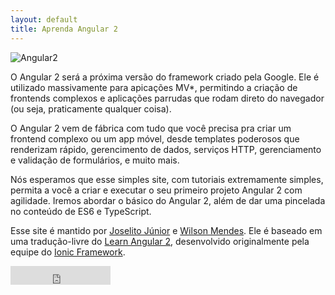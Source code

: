 ```yaml
---
layout: default
title: Aprenda Angular 2
---
```


![Angular2](https://angular.io/resources/images/logos/standard/shield-large.png)

O Angular 2 será a próxima versão do framework criado pela Google. Ele é utilizado massivamente para apicações MV*, permitindo a criação de frontends complexos e aplicações parrudas que rodam direto do navegador (ou seja, praticamente qualquer coisa).

O Angular 2 vem de fábrica com tudo que você precisa pra criar um frontend complexo ou um app móvel, desde templates poderosos que renderizam rápido, gerencimento de dados, serviços HTTP, gerenciamento e validação de formulários, e muito mais.

Nós esperamos que esse simples site, com tutoriais extremamente simples, permita a você a criar e executar o seu primeiro projeto Angular 2 com agilidade. Iremos abordar o básico do Angular 2, além de dar uma pincelada no conteúdo de ES6 e TypeScript.

Esse site é mantido por [Joselito Júnior](http://github.com/joselitojunior1) e [Wilson Mendes](http://gihub.com/willmendesneto). Ele é baseado em uma tradução-livre do [Learn Angular 2](http://learnangular2.com), desenvolvido originalmente pela equipe do [Ionic Framework](http://ionicframework.com/).

<iframe src="https://ghbtns.com/github-btn.html?user=joselitojunior1&repo=aprenda-angular2&type=star&count=true&size=large" frameborder="0" scrolling="0" width="160px" height="30px"></iframe>
